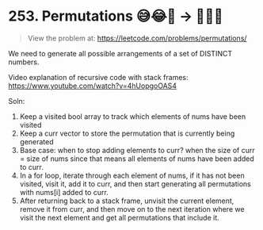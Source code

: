 # 253. Permutations 😅😂🤣 -> 🤣😂😅
> View the problem at: https://leetcode.com/problems/permutations/

We need to generate all possible arrangements of a set of DISTINCT numbers. 

Video explanation of recursive code with stack frames: https://www.youtube.com/watch?v=4hUopgoOAS4

Soln:
1. Keep a visited bool array to track which elements of nums have been visited
2. Keep a curr vector to store the permutation that is currently being generated
3. Base case: when to stop adding elements to curr? when the size of curr = size of nums since that means all elements of nums have been added to curr.
3. In a for loop, iterate through each element of nums, if it has not been visited, visit it, add it to curr, and then start generating all permutations with nums[i] added to curr.
4. After returning back to a stack frame, unvisit the current element, remove it from curr, and then move on to the next iteration where we visit the next element and get all permutations that include it.





